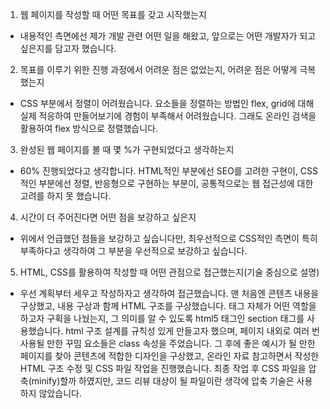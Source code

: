 1. 웹 페이지를 작성할 때 어떤 목표를 갖고 시작했는지
 - 내용적인 측면에선 제가 개발 관련 어떤 일을 해왔고, 앞으로는 어떤 개발자가 되고 싶은지를 담고자 했습니다.

2. 목표를 이루기 위한 진행 과정에서 어려운 점은 없었는지, 어려운 점은 어떻게 극복했는지
 - CSS 부분에서 정렬이 어려웠습니다.
 요소들을 정렬하는 방법인 flex, grid에 대해 실제 적응하여 만들어보기에 경험이 부족해서 어려웠습니다.
 그래도 온라인 검색을 활용하여 flex 방식으로 정렬했습니다.

3. 완성된 웹 페이지를 볼 때 몇 %가 구현되었다고 생각하는지
 - 60% 진행되었다고 생각합니다.
 HTML적인 부분에선 SEO를 고려한 구현이, CSS적인 부분에선 정렬, 반응형으로 구현하는 부분이, 공통적으로는 웹 접근성에 대한 고려를 하지 못 했습니다.

4. 시간이 더 주어진다면 어떤 점을 보강하고 싶은지
 - 위에서 언급했던 점들을 보강하고 싶습니다만, 최우선적으로 CSS적인 측면이 특히 부족하다고 생각하여 그 부분을 우선적으로 보강하고 싶습니다.
   
5. HTML, CSS를 활용하여 작성할 때 어떤 관점으로 접근했는지(기술 중심으로 설명)
 - 우선 계획부터 세우고 작성하자고 생각하여 접근했습니다.
 맨 처음엔 콘텐츠 내용을 구상했고, 내용 구상과 함께 HTML 구조를 구상했습니다.
 태그 자체가 어떤 역할을 하고자 구획을 나눴는지, 그 의미를 알 수 있도록 html5 태그인 section 태그를 사용했습니다. 
 html 구조 설계를 규칙성 있게 만들고자 했으며, 페이지 내외로 여러 번 사용될 만한 꾸밈 요소들은 class 속성을 주었습니다.
 그 후에 좋은 예시가 될 만한 페이지를 찾아 콘텐츠에 적합한 디자인을 구상했고, 온라인 자료 참고하면서 작성한 HTML 구조 수정 및 CSS 파일 작업을 진행했습니다.
 최종 작업 후 CSS 파일을 압축(minify)할까 하였지만, 코드 리뷰 대상이 될 파일이란 생각에 압축 기술은 사용하지 않았습니다.